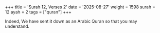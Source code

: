 +++
title = 'Surah 12, Verses 2'
date = '2025-08-27'
weight = 1598
surah = 12
ayah = 2
tags = ["quran"]
+++

Indeed, We have sent it down as an Arabic Quran so that you may understand.